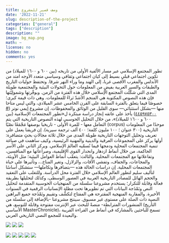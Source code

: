 ```yaml
---
title: وصف قصير للمشروع
date: '2022-11-21'
slug: description-of-the-project
categories: ["general"]
tags: ["description"]
description: ""
image: bg_map.png
math: ~
license: no
hidden: no
comments: yes
---
```



تطور المجتمع الإسلامي عبر مسار الألفية الأولى من تاريخه (بين ٦٠٠ و ١٦٠٠ للميلاد) من تكوين اجتماعي قبلي بسيط إلى كيان اجتماعي وثقافي وسياسي متعدد الأوجه امتد من الأندلس والمغرب الأقصى غربا، إلى الهند وما وراء النهر شرقا. وتحتفظ حوليات التاريخ والطبقات والسير العربية بفيضٍ من المعلومات حول التحولات البيئية والمجتمعية طويلة المدى التي شكّلت المجتمع الإسلامي خلال هذه الفترة من الزمن. وبوفْرتهِا وشمولِيّتها فإن هذه النصوص المكتوبة هي المنجم الأشدّ ثراءً للمعلومات. وهي ذات قيمة كبرى؛ خصوصًا فيما يتعلق بالفترة السابقة على القرن الخامس عشر الميلادي، والتي ليس متاحا منها —بشكل استثنائي— سوى القليل من الوثائق والمحفوظات. إن مشروع إيمي نوتر ([# ٤٤٥٩٧٥٣٠٠](https://gepris.dfg.de/gepris/projekt/445975300?language=en))  يأخذ على عاتقه إنجاز دراسة مبتكرة ل«تطور المجتمعات الإسلامية (بين ٦٠٠ و ١٦٠٠ للميلاد)»، من خلال التحليل الحوسبي لهذه النصوص التاريخية التي يتم التعامل معها - للمرة الأولى - تاريخيا بوصفها مَجْمَعًا نصّيًا (corpus) موحدًا من المعلومات التاريخية (٣٠٠ عنوان ؛ ١٠٠ مليون كلمة؛ ٤٠٠ ألف ترجمة سيرية). إن فريقنا يعمل على تعريف وتحليل التوجهات التاريخية طويلة المدى من خلال ثلاثة مجالاتِ بحثٍ متضافرة: أولها يركز على المجموعات العرقية والدينية والمهنية الرئيسية، وكيف ساهمت في صياغة تنمية المجتمعات المحلية ودمجها فيما نُسمّيه العالمَ الإسلامي. ويركز الثاني على الأسر الحاكمة، من خلال أنماط ازدهار وانحدار القوى الإقليمية، وصراعاتها مع المنافسين، وتفاعلاتها مع المجتمعات المحلية. والثالث: يتعقّب أنماط العوامل البيئية؛ مثل الأوبئة، والمجاعات، والجفاف، وتفشي الآفات، والزلازل، وتغير المناخ..، وتأثيرها على حياة المجتمعات المحلية. إن دراسات الحالة هذه —بتضافرها وتكاملها— ستشكل أساسًا لتأليف سليم لتطور العالم الإسلامي خلال الفترة محل الدراسة. وللتغلب على التعقيد والحجم الهائل للمصادر التاريخية العربية في العصور الوسطى، وكذلك لتحليلها بطريقة فعالة وقابلة للتكرار؛ يستخدم مشروعنا سلسلة من المنهجيات الحوسبية المتقدمة لتحليل النص ونَمْذَجة البيانات التي تم تطويرها تحت مظلة الإنسانيات الرقمية في السنوات الأخيرة. والمقاربة المنهجية المقترحة هي المفتاح لتكشُّف وتقييم ونَمْذَجة جميع البراهين النصية ذات الصلة على مستوى غير مسبوق. 	سينتج مشروعنا -بالإضافة إلى سلسلة من المنشورات المترابطة- منصةً للبحث عبر الإنترنت مفتوحة وقابلة للتوسع، هي (التأريخ الأساسي MasterChronicle)، تسمح للباحثين بالمشاركة في أنماط من القراءة القريبة والبعيدة للمجمع النصي التاريخي العربي.

![](001_ProjectDescription_AR/001_ProjectDescription_AR_01.png)
![](001_ProjectDescription_AR/001_ProjectDescription_AR_02.png)
![](001_ProjectDescription_AR/001_ProjectDescription_AR_03.png)

![](001_ProjectDescription_AR/001_ProjectDescription_AR_04.png)
![](001_ProjectDescription_AR/001_ProjectDescription_AR_05.png)
![](001_ProjectDescription_AR/001_ProjectDescription_AR_06.png)
![](001_ProjectDescription_AR/001_ProjectDescription_AR_07.png)
![](001_ProjectDescription_AR/001_ProjectDescription_AR_08.png)
